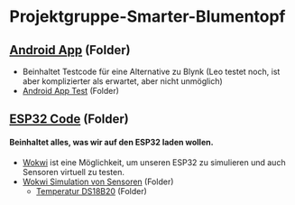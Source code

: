 # Projektgruppe-Smarter-Blumentopf

## [Android App](Android%20App) (Folder)
- Beinhaltet Testcode für eine Alternative zu Blynk (Leo testet noch, ist aber komplizierter als erwartet, aber nicht unmöglich)
- [Android App Test](https://github.com/JJOmin/Projektgruppe-Smarter-Blumentopf/tree/14737b30d330373db46e7607d85614b0cc66ab5a/Android%20App/Blumentopf%20App) (Folder)

## [ESP32 Code](ESP32%20Code) (Folder)
#### Beinhaltet alles, was wir auf den ESP32 laden wollen. 
- [Wokwi](https://wokwi.com/projects/new/micropython-esp32) ist eine Möglichkeit, um unseren ESP32 zu simulieren und auch Sensoren virtuell zu testen.
- [Wokwi Simulation von Sensoren](ESP32%20Code/Wokwi%20Simulation%20von%20Sensoren) (Folder)
  - [Temperatur DS18B20]( https://github.com/JJOmin/Projektgruppe-Smarter-Blumentopf/tree/89ccd61c8002471cf6e16f53fad336b4e990cdff/ESP32%20Code/Wokwi%20Simulation%20von%20Sensoren/Wokwi%20Temperatur%20DS18B20) (Folder)
  

